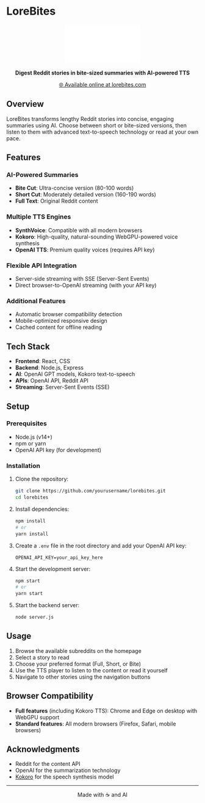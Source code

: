 # LoreBites

<p align="center">
  <img src="public/logo.svg" alt="LoreBites Logo" width="200">
</p>

<p align="center">
  <strong>Digest Reddit stories in bite-sized summaries with AI-powered TTS</strong>
</p>

<p align="center">
  <a href="https://lorebites.com" target="_blank">🌐 Available online at lorebites.com</a>
</p>

## Overview

LoreBites transforms lengthy Reddit stories into concise, engaging summaries using AI. Choose between short or bite-sized versions, then listen to them with advanced text-to-speech technology or read at your own pace.

## Features

### AI-Powered Summaries
- **Bite Cut**: Ultra-concise version (80-100 words)
- **Short Cut**: Moderately detailed version (160-190 words)
- **Full Text**: Original Reddit content

### Multiple TTS Engines
- **SynthVoice**: Compatible with all modern browsers
- **Kokoro**: High-quality, natural-sounding WebGPU-powered voice synthesis
- **OpenAI TTS**: Premium quality voices (requires API key)


### Flexible API Integration
- Server-side streaming with SSE (Server-Sent Events)
- Direct browser-to-OpenAI streaming (with your API key)

### Additional Features
- Automatic browser compatibility detection
- Mobile-optimized responsive design
- Cached content for offline reading

## Tech Stack

- **Frontend**: React, CSS
- **Backend**: Node.js, Express
- **AI**: OpenAI GPT models, Kokoro text-to-speech
- **APIs**: OpenAI API, Reddit API
- **Streaming**: Server-Sent Events (SSE)

## Setup

### Prerequisites
- Node.js (v14+)
- npm or yarn
- OpenAI API key (for development)

### Installation

1. Clone the repository:
   ```bash
   git clone https://github.com/yourusername/lorebites.git
   cd lorebites
   ```

2. Install dependencies:
   ```bash
   npm install
   # or
   yarn install
   ```

3. Create a `.env` file in the root directory and add your OpenAI API key:
   ```
   OPENAI_API_KEY=your_api_key_here
   ```

4. Start the development server:
   ```bash
   npm start
   # or
   yarn start
   ```

5. Start the backend server:
   ```bash
   node server.js
   ```

## Usage

1. Browse the available subreddits on the homepage
2. Select a story to read
3. Choose your preferred format (Full, Short, or Bite)
4. Use the TTS player to listen to the content or read it yourself
5. Navigate to other stories using the navigation buttons

## Browser Compatibility

- **Full features** (including Kokoro TTS): Chrome and Edge on desktop with WebGPU support
- **Standard features**: All modern browsers (Firefox, Safari, mobile browsers)


## Acknowledgments

- Reddit for the content API
- OpenAI for the summarization technology
- [Kokoro](https://huggingface.co/onnx-community/Kokoro-82M-v1.0-ONNX) for the speech synthesis model

---

<p align="center">
  Made with ☕ and AI
</p>
